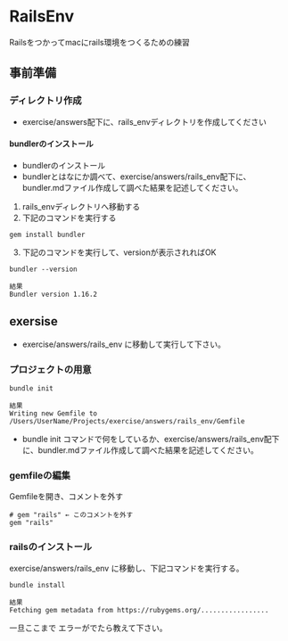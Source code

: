 # RailsEnv
Railsをつかってmacにrails環境をつくるための練習

## 事前準備
### ディレクトリ作成
* exercise/answers配下に、rails_envディレクトリを作成してください

#### bundlerのインストール
* bundlerのインストール
* bundlerとはなにか調べて、exercise/answers/rails_env配下に、bundler.mdファイル作成して調べた結果を記述してください。

1. rails_envディレクトリへ移動する
2. 下記のコマンドを実行する
```
gem install bundler
```
3. 下記のコマンドを実行して、versionが表示されればOK
```
bundler --version

結果
Bundler version 1.16.2
```

## exersise
* exercise/answers/rails_env に移動して実行して下さい。

### プロジェクトの用意
```
bundle init

結果
Writing new Gemfile to /Users/UserName/Projects/exercise/answers/rails_env/Gemfile
```

* bundle init コマンドで何をしているか、exercise/answers/rails_env配下に、bundler.mdファイル作成して調べた結果を記述してください。

### gemfileの編集

Gemfileを開き、コメントを外す
```
# gem "rails" ← このコメントを外す
gem "rails"
```

### railsのインストール
exercise/answers/rails_env に移動し、下記コマンドを実行する。
```
bundle install

結果
Fetching gem metadata from https://rubygems.org/.................
```

一旦ここまで
エラーがでたら教えて下さい。

